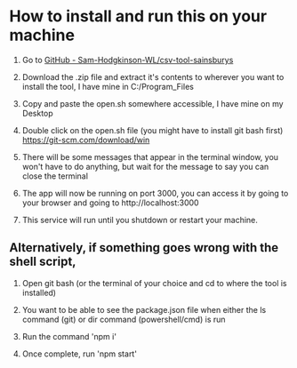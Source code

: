 # How to install and run this on your machine

1. Go to [GitHub - Sam-Hodgkinson-WL/csv-tool-sainsburys](https://github.com/Sam-Hodgkinson-WL/csv-tool-sainsburys)

2. Download the .zip file and extract it's contents to wherever you want to install the tool, I have mine in C:/Program_Files

3. Copy and paste the open.sh somewhere accessible, I have mine on my Desktop

4. Double click on the open.sh file (you might have to install git bash first) https://git-scm.com/download/win

5. There will be some messages that appear in the terminal window, you won't have to do anything, but wait for the message to say you can close the terminal

6. The app will now be running on port 3000, you can access it by going to your browser and going to http://localhost:3000

7. This service will run until you shutdown or restart your machine.

## Alternatively, if something goes wrong with the shell script,

1. Open git bash (or the terminal of your choice and cd to where the tool is installed)

2. You want to be able to see the package.json file when either the ls command (git) or dir command (powershell/cmd) is run

3. Run the command 'npm i'

4. Once complete, run 'npm start'
